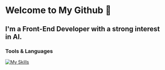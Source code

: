 # Welcome to My Github 🥳

## I'm a Front-End Developer with a strong interest in AI.

### Tools & Languages

[![My Skills](https://skillicons.dev/icons?i=react,nextjs,js,ts,html,css,styledcomponents,tawilwind,bootstrap,figma,cpp,flask,npm,yarn,tensorflow)](https://skillicons.dev)



<!-- ## Rewards & Activities

- LG Aimers 2기 수료 (2023.02)   
- 2023 성신여대 AI융합학부 IT 경진대회 우수상 (2023.08)   
- 2023 이브와 AI.SW 교육 금상 (2023.12)
- 4차 산업 혁명 연합 동아리 TAVE 12기, 13기 운영진
- 2024 예비창업패키지(일반분야) 선정 (2024.04) --!>

